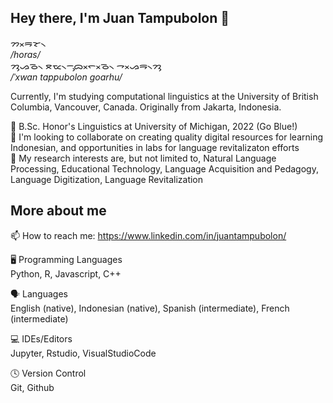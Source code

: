 ## Hey there, I'm Juan Tampubolon 👋
ᯂᯬᯒᯘ᯲ <br>
*/horas/*<br>
ᯂᯮᯀᯉ᯲ ᯖᯔ᯲ᯇᯮᯅᯬᯞᯬᯉ᯲ ᯎᯬᯀᯒ᯲ᯂᯮ <br>
*/ˈxwan tappubolon goarhu/*

Currently, I'm studying computational linguistics at the University of British Columbia, Vancouver, Canada. Originally from Jakarta, Indonesia. <br>

🏫 B.Sc. Honor's Linguistics at University of Michigan, 2022 (Go Blue!) <br>
👯 I'm looking to collaborate on creating quality digital resources for learning Indonesian, and opportunities in labs for language revitalizaton efforts <br>
🔭 My research interests are, but not limited to, Natural Language Processing, Educational Technology, Language Acquisition and Pedagogy, Language Digitization, Language Revitalization<br>

More about me
---
📫 How to reach me: https://www.linkedin.com/in/juantampubolon/

🖥️ Programming Languages<br>
Python, R, Javascript, C++

🗣️ Languages<br>
English (native), Indonesian (native), Spanish (intermediate), French (intermediate)

💻 IDEs/Editors<br>
Jupyter, Rstudio, VisualStudioCode

🕓 Version Control<br>
Git, Github
<!--
**Tjuan-PER/Tjuan-PER** is a ✨ _special_ ✨ repository because its `README.md` (this file) appears on your GitHub profile.

Here are some ideas to get you started:

- 🔭 I’m currently working on ...
- 🌱 I’m currently learning ...
- 👯 I’m looking to collaborate on ...
- 🤔 I’m looking for help with ...
- 💬 Ask me about ...
- 📫 How to reach me: ...
- 😄 Pronouns: ...
- ⚡ Fun fact: ...
-->
